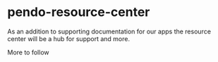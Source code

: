 # pendo-resource-center
As an addition to supporting documentation for our apps the resource center will be a hub for support and more.

More to follow
